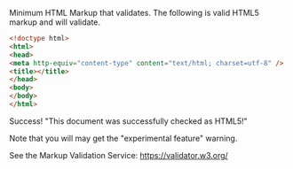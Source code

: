 Minimum HTML Markup that validates. The following is valid HTML5 markup and will validate.
```html
<!doctype html>
<html>
<head>
<meta http-equiv="content-type" content="text/html; charset=utf-8" />
<title></title>
</head>
<body>
</body>
</html>
```
Success! "This document was successfully checked as HTML5!"

Note that you will may get the "experimental feature" warning.

See the Markup Validation Service:
https://validator.w3.org/